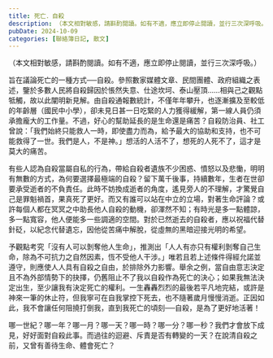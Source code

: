 ```yaml
---
title: 死亡．自殺
description: （本文相對敏感，請斟酌閱讀。如有不適，應立即停止閱讀，並行三次深呼吸。）旨在議論死亡的一種方式──自殺。參照數家媒體文章、民間團體、政府組織之表述，鑒於多數人民將自殺歸因於悵然失意、仕途坎坷、泰山壓頂……
pubDate: 2024-10-09
categories: [聯絡簿日記, 散文]
---
```


（本文相對敏感，請斟酌閱讀。如有不適，應立即停止閱讀，並行三次深呼吸。）

旨在議論死亡的一種方式──自殺。參照數家媒體文章、民間團體、政府組織之表述，鑒於多數人民將自殺歸因於悵然失意、仕途坎坷、泰山壓頂……相與己之觀點牴觸，故以此闡明新見解。由自殺通報數統計，不僅年年攀升，也逐漸擴及至較低的年齡層（國民中小學），卻未見日甚一日吃緊的人力獲得緩解，第一線人員仍須承擔龐大的工作量。不過，好心的幫助延長的是生命還是痛苦？自殺防治員、社工曾說：「我們始終只能救人一時，即使盡力而為，給予最大的協助和支持，也不可能救得了一世。我們是人，不是神。」想活的人活不了，想死的人死不了，這才是莫大的痛苦。

有些人認為自殺當屬自私的行為，帶給自殺者遺族不少困惑、憤怒以及悲慟，明明有無數的方式，為何要選擇最極端的自殺？留下萬千後事，持續數年，生者在世卻要承受逝者的不負責任。此時不妨換成逝者的角度，遙見旁人的不理解，才驚覺自己是罪魁禍首，果真死了更好。而又有誰可以站在中立的立場，對著生命評論？或許每個人都在冥冥之中助長他人自殺的動機，卻渾然不知；有時光是多一點體諒，多一點寬容，他人便能多一些調適的空間。對於已然逝去的自殺者，應以祝福代替針砭，以紀念代替遺忘，因他從苦痛中解脫，從虛無的黑暗迎接光明的希望。

予觀點考究「沒有人可以剝奪他人生命」，推測出「人人有亦只有權利剝奪自己生命，除為不可抗力之自然因素，恆不受他人干涉。」唯若且若上述條件得經允諾並遵守，則應使人人具有自殺之自由，於排除外力影響。舉余之例，當自由意志決定且不為外部情勢下的抉擇，仍舊阻止不了我以自殺作為死亡的決心；如果我無法決定出生，至少讓我有決定死亡的權利。一生轟轟烈烈的最後若平凡地完結，或許是神來一筆的休止符，但我寧可在自我掌控下死去，也不隨著歲月慢慢消逝。正因如此，我不會讓任何阻撓打倒我，直到我死亡的頃刻──自殺，是為了更好地活著！

哪一世紀？哪一年？哪一月？哪一天？哪一時？哪一分？哪一秒？我們才會放下成見，好好面對自殺此事。而過往的迴避、斥責是否有轉變的一天？在說清自殺之前，又曾有善待生命、體會死亡？
